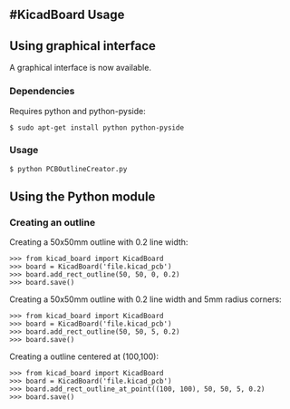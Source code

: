 #KicadBoard Usage
---------------------------

## Using graphical interface
A graphical interface is now available.

### Dependencies
Requires python and python-pyside:

    $ sudo apt-get install python python-pyside

### Usage

    $ python PCBOutlineCreator.py

## Using the Python module

### Creating an outline
Creating a 50x50mm outline with 0.2 line width:

    >>> from kicad_board import KicadBoard
    >>> board = KicadBoard('file.kicad_pcb')
    >>> board.add_rect_outline(50, 50, 0, 0.2)
    >>> board.save()

Creating a 50x50mm outline with 0.2 line width and 5mm radius corners:

    >>> from kicad_board import KicadBoard
    >>> board = KicadBoard('file.kicad_pcb')
    >>> board.add_rect_outline(50, 50, 5, 0.2)
    >>> board.save()

Creating a outline centered at (100,100):

    >>> from kicad_board import KicadBoard
    >>> board = KicadBoard('file.kicad_pcb')
    >>> board.add_rect_outline_at_point((100, 100), 50, 50, 5, 0.2)
    >>> board.save()

